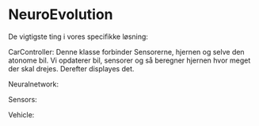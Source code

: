 # NeuroEvolution

De vigtigste ting i vores specifikke løsning:


CarController:
Denne klasse forbinder Sensorerne, hjernen og selve den atonome bil.
Vi opdaterer bil, sensorer og så beregner hjernen hvor meget der skal drejes. Derefter displayes det. 


Neuralnetwork:


Sensors:


Vehicle:

